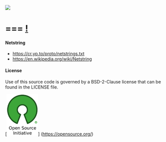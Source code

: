 [![](https://img.shields.io/badge/godoc-reference-blue.svg)](https://godoc.org/github.com/aletheia7/netstring) 

===
[!](img/net.gift)
===

#### Netstring

  - https://cr.yp.to/proto/netstrings.txt
  - https://en.wikipedia.org/wiki/Netstring

#### License 

Use of this source code is governed by a BSD-2-Clause license that can be found
in the LICENSE file.

[![BSD-2-Clause License](img/osi_logo_100X133_90ppi_0.png)]
(https://opensource.org/)
